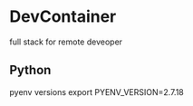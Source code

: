 # DevContainer
full stack for remote deveoper

## Python

pyenv versions
export PYENV_VERSION=2.7.18
